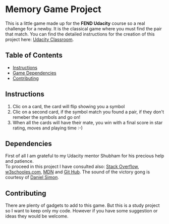 # Memory Game Project
This is a little game made up for the **FEND Udacity** course so a real challenge for a newby. It is the classical game where you must find the pair that match.
You can find the detailed instructions for the creation of this project here: [Udacity Classroom](https://classroom.udacity.com/me).

## Table of Contents

* [Instructions](#instructions)
* [Game Dependencies](#dependencies)
* [Contributing](#contributing)

## Instructions

1. Clic on a card, the card will flip showing you a symbol
2. Clic on a second card, if the symbol match you found a pair, if they don't remeber the symbols and go on!
3. When all the cards will have their mate, you win with a final score in star rating, moves and playing time :-)

## Dependencies

First of all I am grateful to my Udacity mentor Shubham for his precious help and patience.<br>
To proceed in this project I have consulted also: [Stack Overflow](https://stackoverflow.com/), [w3schooles.com](https://www.w3schools.com/js/default.asp), [MDN](https://developer.mozilla.org/it/docs/Web/JavaScript) and [Git Hub](https://github.com/).
The sound of the victory gong is courtesy of [Daniel Simon](http://soundbible.com/2148-Chinese-Gong.html).

## Contributing

There are plenty of gadgets to add to this game. But this is a study project so I want to keep only my code. However if you have some suggestion or ideas they would be welcome.

